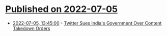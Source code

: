 # [Published on 2022-07-05](index.md)

* [2022-07-05, 13:45:00](https://tech.slashdot.org/story/22/07/05/1346225/twitter-sues-indias-government-over-content-takedown-orders?utm_source=rss1.0mainlinkanon&utm_medium=feed) - [Twitter Sues India's Government Over Content Takedown Orders](https://tech.slashdot.org/story/22/07/05/1346225/twitter-sues-indias-government-over-content-takedown-orders?utm_source=rss1.0mainlinkanon&utm_medium=feed)
